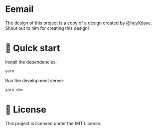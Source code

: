 # Eemail

The design of this project is a copy of a design created by [@heyXdave](https://twitter.com/heyXdave). Shout out to him for creating this design!

# 🚀 Quick start

Install the dependencies:

```bash
yarn
```

Run the development server:

```bash
yarn dev
```

# 📝 License

This project is licensed under the MIT License.
